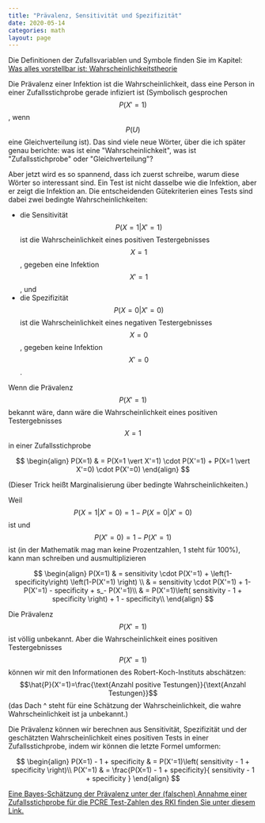 ```yaml
---
title: "Prävalenz, Sensitivität und Spezifizität"
date: 2020-05-14
categories: math
layout: page
---
```

<script type="text/javascript" async
  src="https://cdnjs.cloudflare.com/ajax/libs/mathjax/2.7.5/MathJax.js?config=TeX-MML-AM_CHTML">
</script>
Die Definitionen der Zufallsvariablen und Symbole finden Sie im Kapitel: [Was alles vorstellbar ist: Wahrscheinlichkeitstheorie](Wahrscheinlichkeitstheorie.html)

Die Prävalenz einer Infektion ist die Wahrscheinlichkeit, dass eine Person in einer Zufallsstichprobe gerade infiziert ist (Symbolisch gesprochen $$P(X'=1)$$, wenn $$P(U)$$ eine Gleichverteilung ist). 
Das sind viele neue Wörter, über die ich später genau berichte: was ist eine "Wahrscheinlichkeit", was ist "Zufallsstichprobe" oder "Gleichverteilung"?

Aber jetzt wird es so spannend, dass ich zuerst schreibe, warum diese Wörter so interessant sind.
Ein Test ist nicht dasselbe wie die Infektion, aber er zeigt die Infektion an.
Die entscheidenden Gütekriterien eines Tests sind dabei zwei bedingte Wahrscheinlichkeiten:
- die Sensitivität $$P(X=1 \vert X'=1)$$ ist die Wahrscheinlichkeit eines positiven Testergebnisses $$X=1$$, gegeben eine Infektion $$X'=1$$, und 
- die Spezifizität $$P(X=0 \vert X'=0)$$ ist die Wahrscheinlichkeit eines negativen Testergebnisses $$X=0$$, gegeben keine Infektion $$X'=0$$.

Wenn die Prävalenz $$P(X'=1)$$ bekannt wäre, dann wäre die Wahrscheinlichkeit eines positiven Testergebnisses $$X=1$$ in einer Zufallsstichprobe 

$$
\begin{align}
P(X=1) & = P(X=1 \vert X'=1) \cdot P(X'=1) + P(X=1 \vert X'=0) \cdot P(X'=0)
\end{align}
$$

(Dieser Trick heißt Marginalisierung über bedingte Wahrscheinlichkeiten.)

Weil $$P(X=1 \vert X'=0)=1-P(X=0 \vert X'=0)$$ ist und $$P(X'=0)=1-P(X'=1)$$ ist (in der Mathematik mag man keine Prozentzahlen, 1 steht für 100%), kann man schreiben und ausmultiplizieren

$$
\begin{align}
P(X=1)
       & = sensitivity \cdot P(X'=1) + \left(1-specificity\right) \left(1-P(X'=1) \right) \\
       & = sensitivity \cdot P(X'=1) + 1-P(X'=1) - specificity + s_- P(X'=1)\\
       & = P(X'=1)\left( sensitivity - 1 + specificity \right) + 1 - specificity\\
\end{align}
$$

Die Prävalenz $$P(X'=1)$$ ist völlig unbekannt. 
Aber die Wahrscheinlichkeit eines positiven Testergebnisses $$P(X'=1)$$ können wir mit den Informationen des Robert-Koch-Instituts abschätzen:
 $$\hat{P}(X'=1)=\frac{\text{Anzahl positive Testungen}}{\text{Anzahl Testungen}}$$
(das Dach ^ steht für eine Schätzung der Wahrscheinlichkeit, die wahre Wahrscheinlichkeit ist ja unbekannt.)


Die Prävalenz können wir berechnen aus Sensitivität, Spezifizität und der geschätzten Wahrscheinlichkeit eines positiven Tests in einer Zufallsstichprobe, indem wir können die letzte Formel umformen:

$$
\begin{align}
P(X=1) - 1 + specificity      & = P(X'=1)\left( sensitivity - 1 + specificity \right)\\
P(X'=1) & = \frac{P(X=1) - 1 + specificity}{ sensitivity - 1 + specificity }
\end{align}
$$


[Eine Bayes-Schätzung der Prävalenz unter der (falschen) Annahme einer Zufallsstichprobe für die PCRE Test-Zahlen des RKI finden Sie unter diesem Link.](https://github.com/gkappler/CausalCovid-19/blob/master/PCRE.ipynb)
